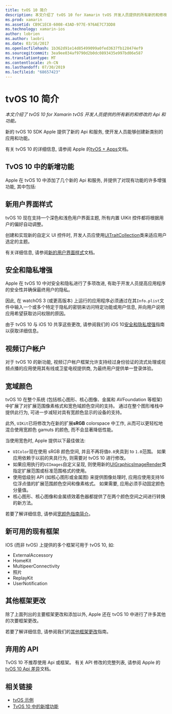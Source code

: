 ```yaml
---
title: tvOS 10 简介
description: 本文介绍了 tvOS 10 for Xamarin tvOS 开发人员提供的所有新的和修改的 Api 和功能。
ms.prod: xamarin
ms.assetid: CB9C1EC8-6008-43AD-977E-976AE7C73DD8
ms.technology: xamarin-ios
author: lobrien
ms.author: laobri
ms.date: 03/16/2017
ms.openlocfilehash: 1b362d91e14d85499099a0fed3637fb128474ef9
ms.sourcegitcommit: 3ea9ee034af9790d2b0dc0893435e997bd06e587
ms.translationtype: MT
ms.contentlocale: zh-CN
ms.lasthandoff: 07/30/2019
ms.locfileid: "68657423"
---
```

# <a name="introduction-to-tvos-10"></a>tvOS 10 简介

_本文介绍了 tvOS 10 for Xamarin tvOS 开发人员提供的所有新的和修改的 Api 和功能。_

新的 tvOS 10 SDK Apple 提供了新的 Api 和服务, 使开发人员能够创建新类别的应用和功能。 

有关 tvOS 10 的详细信息, 请参阅 Apple 的[tvOS + Apps](https://developer.apple.com/tvos/)文档。

## <a name="whats-new-in-tvos-10"></a>TvOS 10 中的新增功能

Apple 在 tvOS 10 中添加了几个新的 Api 和服务, 并提供了对现有功能的许多增强功能, 其中包括:

## <a name="new-user-interface-styles"></a>新用户界面样式

tvOS 10 现在支持一个深色和浅色用户界面主题, 所有内置 UIKit 控件都将根据用户的偏好自动调整。

创建和实现新的自定义 UI 控件时, 开发人员应使用[UITraitCollection](https://developer.apple.com/reference/uikit/uitraitcollection)类来适应用户选定的主题。

有关详细信息, 请参阅[新的用户界面样式](~/ios/tvos/platform/user-interface-styles.md)文档。

## <a name="security-and-privacy-enhancements"></a>安全和隐私增强

Apple 在 tvOS 10 中对安全和隐私进行了多项改进, 有助于开发人员提高应用程序的安全性并确保最终用户的隐私。

因此, 在 watchOS 3 (或更高版本) 上运行的应用程序必须通过在其`Info.plist`文件中输入一个或多个特定于隐私的密钥来访问特定功能或用户信息, 并向用户说明应用希望获取访问权限的原因。

由于 tvOS 10 与 iOS 10 共享这些更改, 请参阅我们的 iOS 10[安全和隐私增强](~/ios/app-fundamentals/security-privacy.md)指南以获取详细信息。

## <a name="video-subscriber-account"></a>视频订户帐户

对于 tvOS 10 的新功能, 视频订户帐户框架允许支持经过身份验证的流式处理或视频点播的应用使用其有线或卫星电视提供商, 为最终用户提供单一登录体验。

<!--To find out more, please see our [Video Subscriber Account](~/ios/platform-features/introduction-to-ios10/video-subscriber-account/) guide.-->

## <a name="wide-color"></a>宽域颜色

tvOS 10 在整个系统 (包括核心图形、核心图像、金属和 AVFoundation 等框架) 中扩展了对扩展范围像素格式和宽色域颜色空间的支持。 通过在整个图形堆栈中提供此行为, 可进一步减轻对具有宽颜色显示的设备的支持。

此外, `UIKit`已将修改为在新的扩展**sRGB** colorspace 中工作, 从而可以更轻松地混合使用宽颜色 gamuts 的颜色, 而不会显著降低性能。

当使用宽色时, Apple 提供以下最佳做法:

- `UIColor`现在使用 sRGB 颜色空间, 并且不再将值`0.0`夹具到 to `1.0`范围。 如果应用依赖于以前的夹具行为, 则需要对 tvOS 10 进行修改。
- 如果应用执行的`UIImages`自定义呈现, 则使用新的[UIGraphicsImageRender](https://developer.apple.com/reference/uikit/uigraphicsimagerenderer)类指定扩展范围或标准范围格式的使用。
- 使用低级别 API (如核心图形或金属图) 来提供图像处理时, 应用应使用支持16位浮点值的扩展范围颜色空间和像素格式。 如果需要, 应用必须手动固定颜色分量值。
- 核心图形、核心图像和金属绩效着色器都提供了在两个颜色空间之间进行转换的新方法。

若要了解详细信息, 请参阅[宽颜色指南简介](~/ios/platform/wide-color.md)。

## <a name="newly-available-existing-frameworks"></a>新可用的现有框架

IOS (而非 tvOS) 上提供的多个框架可用于 tvOS 10, 如:

- ExternalAccessory
- HomeKit
- MultipeerConnectivity
- 照片
- ReplayKit
- UserNotification

## <a name="additional-framework-changes"></a>其他框架更改

除了上面列出的主要框架更改和添加以外, Apple 还在 tvOS 10 中进行了许多其他的次要框架更改。

若要了解详细信息, 请参阅我们的[其他框架更改](~/ios/tvos/platform/introduction-to-tvos10/additional-framework-changes.md)指南。

## <a name="deprecated-apis"></a>弃用的 API

TvOS 10 不推荐使用 Api 或框架。 有关 API 修改的完整列表, 请参阅 Apple 的[tvOS 10 Api 差异](https://developer.apple.com/library/prerelease/content/releasenotes/General/tvOS10APIDiffs/index.html)文档。



## <a name="related-links"></a>相关链接

- [tvOS 示例](https://docs.microsoft.com/samples/browse/?products=xamarin&term=Xamarin.iOS+tvOS)
- [TvOS 10 中的新增功能](https://developer.apple.com/library/prerelease/content/releasenotes/General/WhatsNewinTVOS/Articles/tvOS10.html#//apple_ref/doc/uid/TP40017259-SW1)
